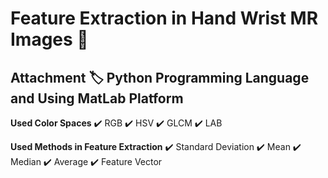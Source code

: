 # Feature Extraction in Hand Wrist MR Images 🦴
Attachment 🏷️ Python Programming Language and Using MatLab Platform
-----------
**Used Color Spaces**
✔️ RGB 
✔️ HSV
✔️ GLCM
✔️ LAB

**Used Methods in Feature Extraction**
✔️ Standard Deviation
✔️ Mean
✔️ Median
✔️ Average 
✔️ Feature Vector
